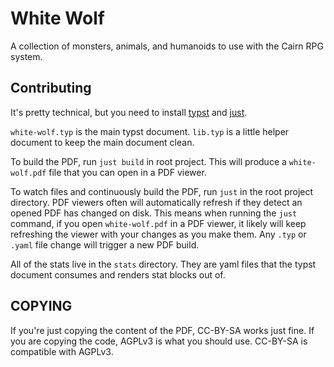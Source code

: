 # White Wolf

A collection of monsters, animals, and humanoids to use with the Cairn RPG system.

## Contributing

It's pretty technical, but you need to install [typst] and [just].

`white-wolf.typ` is the main typst document.
`lib.typ` is a little helper document to keep the main document clean.

To build the PDF, run `just build` in root project.
This will produce a `white-wolf.pdf` file that you can open in a PDF viewer.

To watch files and continuously build the PDF, run `just` in the root project directory.
PDF viewers often will automatically refresh if they detect an opened PDF has changed on disk.
This means when running the `just` command, if you open `white-wolf.pdf` in a PDF viewer,
it likely will keep refreshing the viewer with your changes as you make them.
Any `.typ` or `.yaml` file change will trigger a new PDF build.

All of the stats live in the `stats` directory.
They are yaml files that the typst document consumes and renders stat blocks out of.

## COPYING

If you're just copying the content of the PDF, CC-BY-SA works just fine.
If you are copying the code, AGPLv3 is what you should use.
CC-BY-SA is compatible with AGPLv3.

[typst]: https://github.com/typst/typst
[just]: https://github.com/casey/just